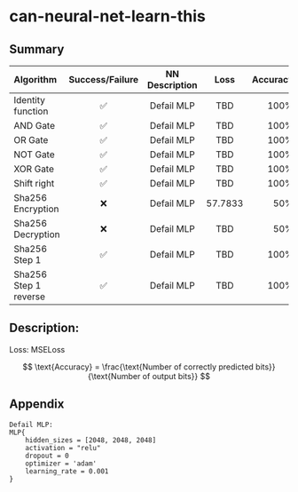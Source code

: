 # can-neural-net-learn-this

## Summary

| Algorithm             |  Success/Failure   | NN Description |  Loss   | Accuracy |
| :-------------------- | :----------------: | :------------: | :-----: | -------: |
| Identity function     | :white_check_mark: |   Defail MLP   |   TBD   |     100% |
| AND Gate              | :white_check_mark: |   Defail MLP   |   TBD   |     100% |
| OR Gate               | :white_check_mark: |   Defail MLP   |   TBD   |     100% |
| NOT Gate              | :white_check_mark: |   Defail MLP   |   TBD   |     100% |
| XOR Gate              | :white_check_mark: |   Defail MLP   |   TBD   |     100% |
| Shift right           | :white_check_mark: |   Defail MLP   |   TBD   |     100% |
| Sha256 Encryption     |        :x:         |   Defail MLP   | 57.7833 |      50% |
| Sha256 Decryption     |        :x:         |   Defail MLP   |   TBD   |      50% |
| Sha256 Step 1         | :white_check_mark: |   Defail MLP   |   TBD   |     100% |
| Sha256 Step 1 reverse | :white_check_mark: |   Defail MLP   |   TBD   |     100% |

## Description:

Loss: MSELoss

$$
\text{Accuracy} = \frac{\text{Number of correctly predicted bits}}{\text{Number of output bits}}
$$

## Appendix

```
Defail MLP:
MLP{
    hidden_sizes = [2048, 2048, 2048]
    activation = "relu"
    dropout = 0
    optimizer = 'adam'
    learning_rate = 0.001
}
```
